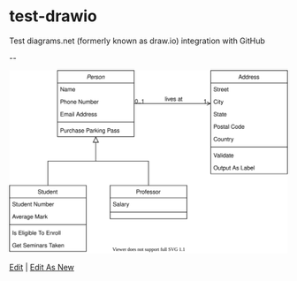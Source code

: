 # test-drawio

Test diagrams.net (formerly known as draw.io) integration with GitHub

--

![Diagram](https://raw.githubusercontent.com/gmacario/test-drawio/main/test-diagram.drawio.svg)

<a href="http://jgraph.github.io/drawio-github/edit-diagram.html?repo=test-drawio&path=test-diagram.drawio.svg" target="_blank">Edit</a> | <a href="https://app.diagrams.net/#Uhttps%3A%2F%2Fraw.githubusercontent.com%2Fgmacario%2Ftest-drawio%2Fmain%2Ftest-diagram.drawio.svg" target="_blank">Edit As New</a>

<!-- EOF -->
